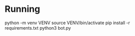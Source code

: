 # Running
python -m venv VENV
source VENV/bin/activate
pip install -r requirements.txt
python3 bot.py
